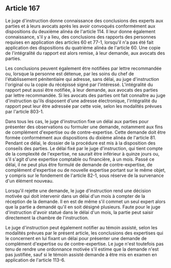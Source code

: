Article 167
----
Le juge d'instruction donne connaissance des conclusions des experts aux parties
et à leurs avocats après les avoir convoqués conformément aux dispositions du
deuxième alinéa de l'article 114. Il leur donne également connaissance, s'il y a
lieu, des conclusions des rapports des personnes requises en application des
articles 60 et 77-1, lorsqu'il n'a pas été fait application des dispositions du
quatrième alinéa de l'article 60. Une copie de l'intégralité du rapport est
alors remise, à leur demande, aux avocats des parties.

Les conclusions peuvent également être notifiées par lettre recommandée ou,
lorsque la personne est détenue, par les soins du chef de l'établissement
pénitentiaire qui adresse, sans délai, au juge d'instruction l'original ou la
copie du récépissé signé par l'intéressé. L'intégralité du rapport peut aussi
être notifiée, à leur demande, aux avocats des parties par lettre recommandée.
Si les avocats des parties ont fait connaître au juge d'instruction qu'ils
disposent d'une adresse électronique, l'intégralité du rapport peut leur être
adressée par cette voie, selon les modalités prévues par l'article 803-1.

Dans tous les cas, le juge d'instruction fixe un délai aux parties pour
présenter des observations ou formuler une demande, notamment aux fins de
complément d'expertise ou de contre-expertise. Cette demande doit être formée
conformément aux dispositions du dixième alinéa de l'article 81. Pendant ce
délai, le dossier de la procédure est mis à la disposition des conseils des
parties. Le délai fixé par le juge d'instruction, qui tient compte de la
complexité de l'expertise, ne saurait être inférieur à quinze jours ou, s'il
s'agit d'une expertise comptable ou financière, à un mois. Passé ce délai, il ne
peut plus être formulé de demande de contre-expertise, de complément d'expertise
ou de nouvelle expertise portant sur le même objet, y compris sur le fondement
de l'article 82-1, sous réserve de la survenance d'un élément nouveau.

Lorsqu'il rejette une demande, le juge d'instruction rend une décision motivée
qui doit intervenir dans un délai d'un mois à compter de la réception de la
demande. Il en est de même s'il commet un seul expert alors que la partie a
demandé qu'il en soit désigné plusieurs. Faute pour le juge d'instruction
d'avoir statué dans le délai d'un mois, la partie peut saisir directement la
chambre de l'instruction.

Le juge d'instruction peut également notifier au témoin assisté, selon les
modalités prévues par le présent article, les conclusions des expertises qui le
concernent en lui fixant un délai pour présenter une demande de complément
d'expertise ou de contre-expertise. Le juge n'est toutefois pas tenu de rendre
une ordonnance motivée s'il estime que la demande n'est pas justifiée, sauf si
le témoin assisté demande à être mis en examen en application de l'article
113-6.
